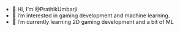 - 👋 Hi, I’m @PrathikUmbarji
- 👀 I’m interested in gaming development and machine learning.
- 🌱 I’m currently learning 2D gaming development and a bit of ML


<!---
PrathikUmbarji/PrathikUmbarji is a ✨ special ✨ repository because its `README.md` (this file) appears on your GitHub profile.
You can click the Preview link to take a look at your changes.
--->
